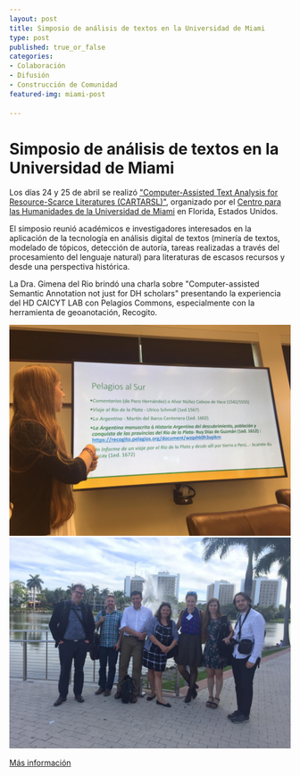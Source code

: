 ```yaml
---
layout: post
title: Simposio de análisis de textos en la Universidad de Miami
type: post
published: true_or_false
categories:
- Colaboración
- Difusión
- Construcción de Comunidad
featured-img: miami-post

---
```


# Simposio de análisis de textos en la Universidad de Miami

Los días 24 y 25 de abril se realizó ["Computer-Assisted Text Analysis for Resource-Scarce Literatures (CARTARSL)"](http://susannalles.com/CATARSL/), organizado por el [Centro para las Humanidades de la Universidad de Miami](https://humanities.as.miami.edu/academic-programs/conferences-and-symposia/index.html) en Florida, Estados Unidos.

El simposio reunió académicos e investigadores interesados en la aplicación de la tecnología en análisis digital de textos (minería de textos, modelado de tópicos, detección de autoría, tareas realizadas a través del procesamiento del lenguaje natural) para literaturas de escasos recursos y desde una perspectiva histórica.

La Dra. Gimena del Rio brindó una charla sobre "Computer-assisted Semantic Annotation not just for DH scholars" presentando la experiencia del HD CAICYT LAB con Pelagios Commons, especialmente con la herramienta de geoanotación, Recogito.

![Gimena](/assets/img/posts/miami2.jpg)
![Grupal](/assets/img/posts/miami.jpg)

[Más información](http://susannalles.com/CATARSL/program/index.html)
